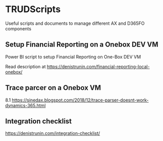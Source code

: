 # TRUDScripts
Useful scripts and documents to manage different AX and D365FO components
## Setup Financial Reporting on a Onebox DEV VM
Power BI script to setup Financial Reporting on One-Box DEV VM

Read description at https://denistrunin.com/financial-reporting-local-onebox/

## Trace parcer on a Onebox VM
8.1
https://sinedax.blogspot.com/2018/12/trace-parser-doesnt-work-dynamics-365.html

## Integration checklist
https://denistrunin.com/integration-checklist/
